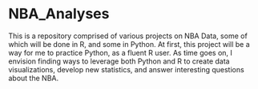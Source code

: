 # NBA_Analyses
This is a repository comprised of various projects on NBA Data, some of which will be done in R, and some in Python. 
At first, this project will be a way for me to practice Python, as a fluent R user.
As time goes on, I envision finding ways to leverage both Python and R to create data visualizations, develop new statistics, 
and answer interesting questions about the NBA.
